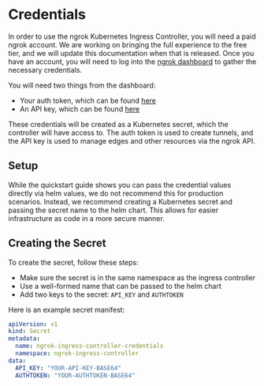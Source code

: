 # Credentials

In order to use the ngrok Kubernetes Ingress Controller, you will need a paid ngrok account. We are working on bringing the full experience to the free tier, and we will update this documentation when that is released. Once you have an account, you will need to log into the [ngrok dashboard](https://dashboard.ngrok.com) to gather the necessary credentials.

You will need two things from the dashboard:
- Your auth token, which can be found [here](https://dashboard.ngrok.com/auth/your-authtoken)
- An API key, which can be found [here](https://dashboard.ngrok.com/api)

These credentials will be created as a Kubernetes secret, which the controller will have access to. The auth token is used to create tunnels, and the API key is used to manage edges and other resources via the ngrok API.

## Setup

While the quickstart guide shows you can pass the credential values directly via helm values, we do not recommend this for production scenarios. Instead, we recommend creating a Kubernetes secret and passing the secret name to the helm chart. This allows for easier infrastructure as code in a more secure manner.

## Creating the Secret

To create the secret, follow these steps:
- Make sure the secret is in the same namespace as the ingress controller
- Use a well-formed name that can be passed to the helm chart
- Add two keys to the secret: `API_KEY` and `AUTHTOKEN`

Here is an example secret manifest:

```yaml
apiVersion: v1
kind: Secret
metadata:
  name: ngrok-ingress-controller-credentials
  namespace: ngrok-ingress-controller
data:
  API_KEY: "YOUR-API-KEY-BASE64"
  AUTHTOKEN: "YOUR-AUTHTOKEN-BASE64"